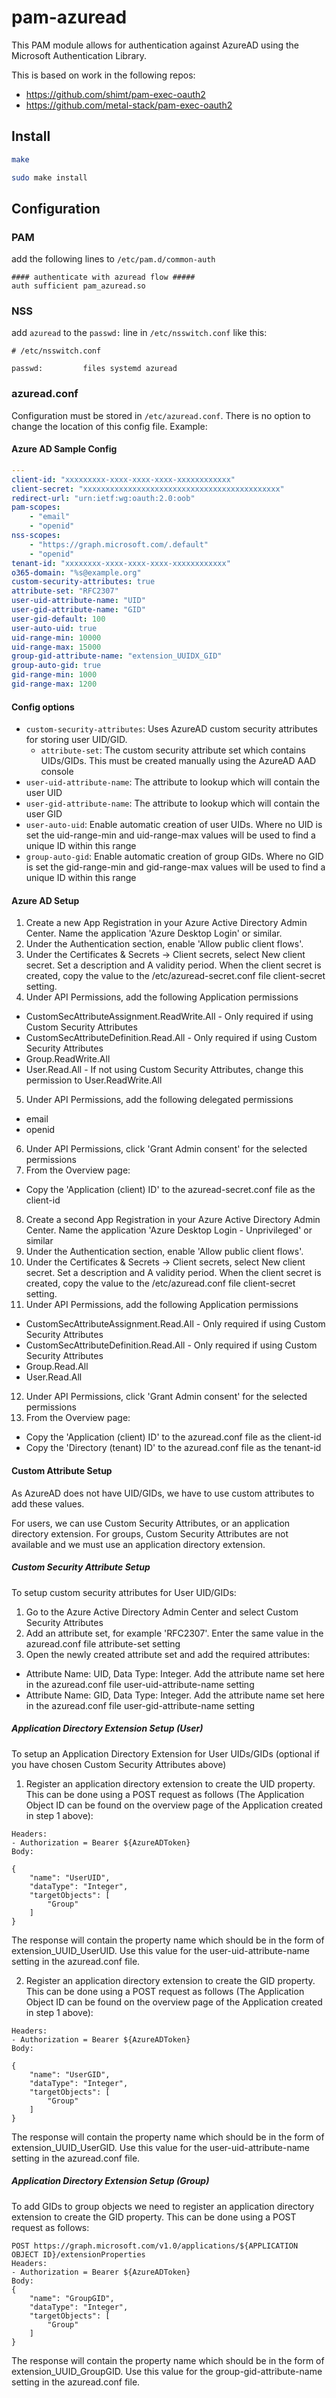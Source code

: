 # pam-azuread

This PAM module allows for authentication against AzureAD using the Microsoft Authentication Library. 

This is based on work in the following repos:
- https://github.com/shimt/pam-exec-oauth2
- https://github.com/metal-stack/pam-exec-oauth2

## Install

```bash
make

sudo make install
```

## Configuration

### PAM

add the following lines to `/etc/pam.d/common-auth`

```
#### authenticate with azuread flow #####
auth sufficient pam_azuread.so
```

### NSS

add `azuread` to the `passwd:` line in `/etc/nsswitch.conf` like this:

```
# /etc/nsswitch.conf

passwd:         files systemd azuread
```

### azuread.conf

Configuration must be stored in `/etc/azuread.conf`. There is no option to change the location
of this config file. Example:

#### Azure AD Sample Config

```yaml
---
client-id: "xxxxxxxxx-xxxx-xxxx-xxxx-xxxxxxxxxxxx"
client-secret: "xxxxxxxxxxxxxxxxxxxxxxxxxxxxxxxxxxxxxxxxxxxx"
redirect-url: "urn:ietf:wg:oauth:2.0:oob"
pam-scopes: 
    - "email"
    - "openid"
nss-scopes:
    - "https://graph.microsoft.com/.default"
    - "openid"
tenant-id: "xxxxxxxx-xxxx-xxxx-xxxx-xxxxxxxxxxxx"
o365-domain: "%s@example.org"
custom-security-attributes: true
attribute-set: "RFC2307"
user-uid-attribute-name: "UID"
user-gid-attribute-name: "GID"
user-gid-default: 100
user-auto-uid: true
uid-range-min: 10000
uid-range-max: 15000
group-gid-attribute-name: "extension_UUIDX_GID"
group-auto-gid: true
gid-range-min: 1000
gid-range-max: 1200
```

#### Config options
- `custom-security-attributes`: Uses AzureAD custom security attributes for storing user UID/GID.
    - `attribute-set`: The custom security attribute set which contains UIDs/GIDs. This must be created manually using the AzureAD AAD console
- `user-uid-attribute-name`: The attribute to lookup which will contain the user UID
- `user-gid-attribute-name`: The attribute to lookup which will contain the user GID
- `user-auto-uid`: Enable automatic creation of user UIDs. Where no UID is set the uid-range-min and uid-range-max values will be used to find a unique ID within this range
- `group-auto-gid`: Enable automatic creation of group GIDs. Where no GID is set the gid-range-min and gid-range-max values will be used to find a unique ID within this range

#### Azure AD Setup
1. Create a new App Registration in your Azure Active Directory Admin Center. Name the application 'Azure Desktop Login' or similar.
2. Under the Authentication section, enable 'Allow public client flows'.
3. Under the Certificates & Secrets -> Client secrets, select New client secret. Set a description and A validity period. When the client secret is created, copy the value to the /etc/azuread-secret.conf file client-secret setting.
4. Under API Permissions, add the following Application permissions
 * CustomSecAttributeAssignment.ReadWrite.All - Only required if using Custom Security Attributes
 * CustomSecAttributeDefinition.Read.All - Only required if using Custom Security Attributes
 * Group.ReadWrite.All
 * User.Read.All - If not using Custom Security Attributes, change this permission to User.ReadWrite.All
5. Under API Permissions, add the following delegated permissions
 * email
 * openid
6. Under API Permissions, click 'Grant Admin consent' for the selected permissions
7. From the Overview page:
 * Copy the 'Application (client) ID' to the azuread-secret.conf file as the client-id
8. Create a second App Registration in your Azure Active Directory Admin Center. Name the application 'Azure Desktop Login - Unprivileged' or similar
9. Under the Authentication section, enable 'Allow public client flows'.
10. Under the Certificates & Secrets -> Client secrets, select New client secret. Set a description and A validity period. When the client secret is created, copy the value to the /etc/azuread.conf file client-secret setting.
11. Under API Permissions, add the following Application permissions
 * CustomSecAttributeAssignment.Read.All - Only required if using Custom Security Attributes
 * CustomSecAttributeDefinition.Read.All - Only required if using Custom Security Attributes
 * Group.Read.All
 * User.Read.All
12. Under API Permissions, click 'Grant Admin consent' for the selected permissions
13. From the Overview page:
 *  Copy the 'Application (client) ID' to the azuread.conf file as the client-id
 *  Copy the 'Directory (tenant) ID' to the azuread.conf file as the tenant-id

#### Custom Attribute Setup
As AzureAD does not have UID/GIDs, we have to use custom attributes to add these values. 

For users, we can use Custom Security Attributes, or an application directory extension.
For groups, Custom Security Attributes are not available and we must use an application directory extension.

##### Custom Security Attribute Setup

To setup custom security attributes for User UID/GIDs:
1. Go to the Azure Active Directory Admin Center and select Custom Security Attributes
2. Add an attribute set, for example 'RFC2307'. Enter the same value in the azuread.conf file attribute-set setting
3. Open the newly created attribute set and add the required attributes:
 * Attribute Name: UID, Data Type: Integer. Add the attribute name set here in the azuread.conf file user-uid-attribute-name setting
 * Attribute Name: GID, Data Type: Integer. Add the attribute name set here in the azuread.conf file user-gid-attribute-name setting

##### Application Directory Extension Setup (User)

To setup an Application Directory Extension for User UIDs/GIDs (optional if you have chosen Custom Security Attributes above)

1. Register an application directory extension to create the UID property. This can be done using a POST request as follows (The Application Object ID can be found on the overview page of the Application created in step 1 above):

``` POST https://graph.microsoft.com/v1.0/applications/${APPLICATION OBJECT ID}/extensionProperties
Headers:
- Authorization = Bearer ${AzureADToken}
Body:

{
    "name": "UserUID",
    "dataType": "Integer",
    "targetObjects": [
        "Group"
    ]
}
```
The response will contain the property name which should be in the form of extension_UUID_UserUID. Use this value for the user-uid-attribute-name setting in the azuread.conf file.

2. Register an application directory extension to create the GID property. This can be done using a POST request as follows (The Application Object ID can be found on the overview page of the Application created in step 1 above):

``` POST https://graph.microsoft.com/v1.0/applications/${APPLICATION OBJECT ID}/extensionProperties
Headers:
- Authorization = Bearer ${AzureADToken}
Body:

{
    "name": "UserGID",
    "dataType": "Integer",
    "targetObjects": [
        "Group"
    ]
}
```
The response will contain the property name which should be in the form of extension_UUID_UserGID. Use this value for the user-uid-attribute-name setting in the azuread.conf file.

##### Application Directory Extension Setup (Group)

To add GIDs to group objects we need to register an application directory extension to create the GID property. This can be done using a POST request as follows:
```
POST https://graph.microsoft.com/v1.0/applications/${APPLICATION OBJECT ID}/extensionProperties
Headers:
- Authorization = Bearer ${AzureADToken}
Body:
{
    "name": "GroupGID",
    "dataType": "Integer",
    "targetObjects": [
        "Group"
    ]
}
```
The response will contain the property name which should be in the form of extension_UUID_GroupGID. Use this value for the group-gid-attribute-name setting in the azuread.conf file.